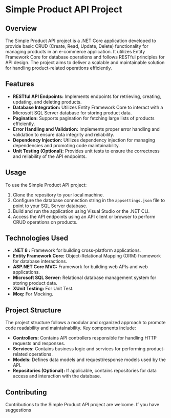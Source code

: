 # Simple Product API Project

## Overview

The Simple Product API project is a .NET Core application developed to provide basic CRUD (Create, Read, Update, Delete) functionality for managing products in an e-commerce application. It utilizes Entity Framework Core for database operations and follows RESTful principles for API design. The project aims to deliver a scalable and maintainable solution for handling product-related operations efficiently.

## Features

- **RESTful API Endpoints:** Implements endpoints for retrieving, creating, updating, and deleting products.
- **Database Integration:** Utilizes Entity Framework Core to interact with a Microsoft SQL Server database for storing product data.
- **Pagination:** Supports pagination for fetching large lists of products efficiently.
- **Error Handling and Validation:** Implements proper error handling and validation to ensure data integrity and reliability.
- **Dependency Injection:** Utilizes dependency injection for managing dependencies and promoting code maintainability.
- **Unit Testing (Optional):** Provides unit tests to ensure the correctness and reliability of the API endpoints.

## Usage

To use the Simple Product API project:

1. Clone the repository to your local machine.
2. Configure the database connection string in the `appsettings.json` file to point to your SQL Server database.
3. Build and run the application using Visual Studio or the .NET CLI.
4. Access the API endpoints using an API client or browser to perform CRUD operations on products.

## Technologies Used

- **.NET 8 :** Framework for building cross-platform applications.
- **Entity Framework Core:** Object-Relational Mapping (ORM) framework for database interactions.
- **ASP.NET Core MVC:** Framework for building web APIs and web applications.
- **Microsoft SQL Server:** Relational database management system for storing product data.
- **XUnit Testing:** For Unit Test.
- **Moq:** For Mocking.



## Project Structure

The project structure follows a modular and organized approach to promote code readability and maintainability. Key components include:

- **Controllers:** Contains API controllers responsible for handling HTTP requests and responses.
- **Services:** Contains business logic and services for performing product-related operations.
- **Models:** Defines data models and request/response models used by the API.
- **Repositories (Optional):** If applicable, contains repositories for data access and interaction with the database.

## Contributing

Contributions to the Simple Product API project are welcome. If you have suggestions
